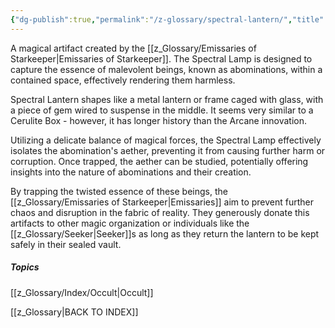 ```yaml
---
{"dg-publish":true,"permalink":"/z-glossary/spectral-lantern/","title":"Spectral Lantern","hide":true,"tags":["Story/Spoiler"],"noteIcon":""}
---
```


A magical artifact created by the [[z_Glossary/Emissaries of Starkeeper\|Emissaries of Starkeeper]]. The Spectral Lamp is designed to capture the essence of malevolent beings, known as abominations, within a contained space, effectively rendering them harmless.

Spectral Lantern shapes like a metal lantern or frame caged with glass, with a piece of gem wired to suspense in the middle. It seems very similar to a Cerulite Box - however, it has longer history than the Arcane innovation. 

Utilizing a delicate balance of magical forces, the Spectral Lamp effectively isolates the abomination's aether, preventing it from causing further harm or corruption. Once trapped, the aether can be studied, potentially offering insights into the nature of abominations and their creation. 

By trapping the twisted essence of these beings, the [[z_Glossary/Emissaries of Starkeeper\|Emissaries]] aim to prevent further chaos and disruption in the fabric of reality. They generously donate this artifacts to other magic organization or individuals like the [[z_Glossary/Seeker\|Seeker]]s as long as they return the lantern to be kept safely in their sealed vault. 

##### Topics
[[z_Glossary/Index/Occult\|Occult]]


[[z_Glossary\|BACK TO INDEX]]